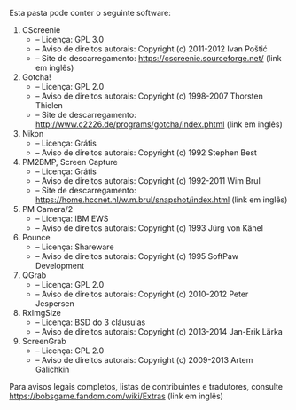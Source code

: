 ﻿Esta pasta pode conter o seguinte software:

1. CScreenie
   - – Licença: GPL 3.0
   - – Aviso de direitos autorais: Copyright (c) 2011-2012 Ivan Poštić
   - – Site de descarregamento: https://cscreenie.sourceforge.net/ (link em inglês)
2. Gotcha!
   - – Licença: GPL 2.0
   - – Aviso de direitos autorais: Copyright (c) 1998-2007 Thorsten Thielen
   - – Site de descarregamento: http://www.c2226.de/programs/gotcha/index.phtml (link em inglês)
3. Nikon
   - – Licença: Grátis
   - – Aviso de direitos autorais: Copyright (c) 1992 Stephen Best
4. PM2BMP, Screen Capture
   - – Licença: Grátis
   - – Aviso de direitos autorais: Copyright (c) 1992-2011 Wim Brul
   - – Site de descarregamento: https://home.hccnet.nl/w.m.brul/snapshot/index.html (link em inglês)
5. PM Camera/2
   - – Licença: IBM EWS
   - – Aviso de direitos autorais: Copyright (c) 1993 Jürg von Känel
6. Pounce
   - – Licença: Shareware
   - – Aviso de direitos autorais: Copyright (c) 1995 SoftPaw Development
7. QGrab
   - – Licença: GPL 2.0
   - – Aviso de direitos autorais: Copyright (c) 2010-2012 Peter Jespersen
8. RxImgSize
   - – Licença: BSD do 3 cláusulas
   - – Aviso de direitos autorais: Copyright (c) 2013-2014 Jan-Erik Lärka
9. ScreenGrab
   - – Licença: GPL 2.0
   - – Aviso de direitos autorais: Copyright (c) 2009-2013 Artem Galichkin

Para avisos legais completos, listas de contribuintes e tradutores, consulte https://bobsgame.fandom.com/wiki/Extras (link em inglês)

